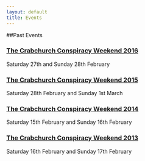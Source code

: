 ```yaml
---
layout: default
title: Events
---
```


##Past Events
<br>
### [The Crabchurch Conspiracy Weekend 2016](http://crabchurch.co.uk/cc16)
Saturday 27th and Sunday 28th February
### [The Crabchurch Conspiracy Weekend 2015](http://crabchurch.co.uk/cc15)
Saturday 28th February and Sunday 1st March
<br>
### [The Crabchurch Conspiracy Weekend 2014](http://crabchurch.co.uk/cc14)
Saturday 15th February and Sunday 16th February
<br>
### [The Crabchurch Conspiracy Weekend 2013](http://crabchurch.co.uk/cc13)
Saturday 16th February and Sunday 17th February
